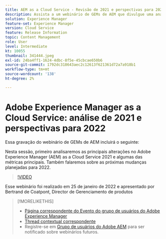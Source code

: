 ```yaml
---
title: AEM as a Cloud Service - Revisão de 2021 e perspectivas para 2022
description: Assista a um webinário de GEMs de AEM que divulgue uma análise do AEM as a Cloud Service em 2021. Obtenha também uma visão geral do que está aguardando para 2022.
solution: Experience Manager
feature-set: Experience Manager
version: Cloud Service
feature: Release Information
topic: Content Management
role: User
level: Intermediate
kt: 10055
thumbnail: 341444.jpeg
exl-id: 24ba4ff1-1624-4dbc-8f5e-45cbcae650b6
source-git-commit: 1792dc318643aec2c12613f621361d72a7a918b1
workflow-type: tm+mt
source-wordcount: '138'
ht-degree: 2%

---
```


# Adobe Experience Manager as a Cloud Service: análise de 2021 e perspectivas para 2022

Essa gravação do webinário de GEMs de AEM incluirá o seguinte:

Nesta sessão, primeiro analisaremos as principais alterações no Adobe Experience Manager (AEM) as a Cloud Service 2021 e algumas das métricas principais. Também falaremos sobre as próximas mudanças planejadas para 2022.

>[!VIDEO](https://video.tv.adobe.com/v/341444/?quality=12&learn=on)

Esse webinário foi realizado em 25 de janeiro de 2022 e apresentado por Bertrand de Coatpont, Director de Gerenciamento de produtos

>[!MORELIKETHIS]
>
>* [Página correspondente do Evento do grupo de usuários do Adobe Experience Manager](https://experienceleaguecommunities.adobe.com/t5/adobe-experience-manager-blogs/aem-gems-adobe-experience-manager-aem-as-a-cloud-service-2021/ba-p/437266)
>* [Thread contextual correspondente](https://adobe.ly/3rqbSOz)
>* Registre-se em [Grupo de usuários do Adobe AEM](https://aem-augs.adobe.com/) para ser notificado sobre webinários futuros.
